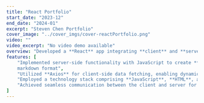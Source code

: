 ```yaml
---
title: "React Portfolio"
start_date: "2023-12"
end_date: "2024-01"
excerpt: "Steven Chen Portfolio"
cover_image: "../cover_imgs/cover-reactPortfolio.png"
video: ""
video_excerpt: "No video demo available"
overview: "Developed a **React** app integrating **client** and **server** components."
features: [
    "Implemented server-side functionality with JavaScript to create **REST API** endpoints for retrieving personal data stored in 
    markdown format",
    "Utilized **Axios** for client-side data fetching, enabling dynamic content rendering on the website.",
    "Employed a technology stack comprising **JavaScript**, **HTML**, and **CSS** for building the interactive web interface.",
    "Achieved seamless communication between the client and server for efficient data retrieval and presentation."
]
---
```

